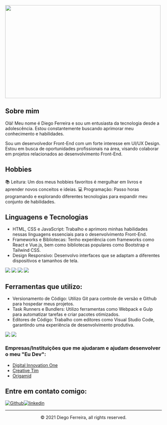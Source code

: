 <img src=https://cdnb.artstation.com/p/assets/images/images/036/125/405/original/igor-freitas-mesa.gif?1616779562 width="500" height="300">

## Sobre mim 

Olá! Meu nome é Diego Ferreira e sou um entusiasta da tecnologia desde a adolescência. Estou constantemente buscando aprimorar meu conhecimento e habilidades.

Sou um desenvolvedor Front-End com um forte interesse em UI/UX Design. Estou em busca de oportunidades profissionais na área, visando colaborar em projetos relacionados ao desenvolvimento Front-End.


## Hobbies

📚 Leitura: Um dos meus hobbies favoritos é mergulhar em livros e aprender novos conceitos e ideias.
💻 Programação: Passo horas programando e explorando diferentes tecnologias para expandir meu conjunto de habilidades.
 

## Linguagens e Tecnologias

- HTML, CSS e JavaScript: Trabalho e aprimoro minhas habilidades nessas linguagens essenciais para o desenvolvimento Front-End.
- Frameworks e Bibliotecas: Tenho experiência com frameworks como React e Vue.js, bem como bibliotecas populares como Bootstrap e Tailwind CSS.
- Design Responsivo: Desenvolvo interfaces que se adaptam a diferentes dispositivos e tamanhos de tela.

<p>
  <img src="https://img.shields.io/badge/HTML5-E34F26?style=for-the-badge&logo=html5&logoColor=white" />
  <img src="https://img.shields.io/badge/CSS3-1572B6?style=for-the-badge&logo=css3&logoColor=white" />
  <img src="https://img.shields.io/badge/JavaScript-323330?style=for-the-badge&logo=javascript&logoColor=F7DF1E" />
 <img src="https://img.shields.io/badge/react-%2320232a.svg?style=for-the-badge&logo=react&logoColor=%2361DAFB" />
</p>

## Ferramentas que utilizo:

- Versionamento de Código: Utilizo Git para controle de versão e Github para hospedar meus projetos.
- Task Runners e Bundlers: Utilizo ferramentas como Webpack e Gulp para automatizar tarefas e criar pacotes otimizados.
- Editores de Código: Trabalho com editores como Visual Studio Code, garantindo uma experiência de desenvolvimento produtiva.
<p>
  <img src="https://img.shields.io/badge/Visual_Studio_Code-0078D4?style=for-the-badge&logo=visual%20studio%20code&logoColor=white" />
  <img src="https://img.shields.io/badge/Atom-66595C?style=for-the-badge&logo=Atom&logoColor=white" />
</p>

### Empresas/Instituições que me ajudaram e ajudam desenvolver o meu "Eu Dev":


- [Digital Innovation One](https://www.dio.me/)
- [Creative Tim](https://www.creative-tim.com)
- [Origamid](https://www.origamid.com/)

## Entre em contato comigo:
[<img alt="Github" src="https://img.shields.io/badge/GitHub-%2312100E.svg?&style=for-the-badge&logo=Github&logoColor=white" />](https://github.com/diegobomfimx)[<img alt="linkedin" src="https://img.shields.io/badge/linkedin-%230077B5.svg?&amp;style=for-the-badge&amp;logo=linkedin&amp;logoColor=white">](https://www.linkedin.com/in/diegobomfimx/)

---
<p align="center"> © 2021 Diego Ferreira, all rights reserved.</p>


</p>
<!---
diegobomfimx/diegobomfimx is a ✨ special ✨ repository because its `README.md` (this file) appears on your GitHub profile.
You can click the Preview link to take a look at your changes.
--->
